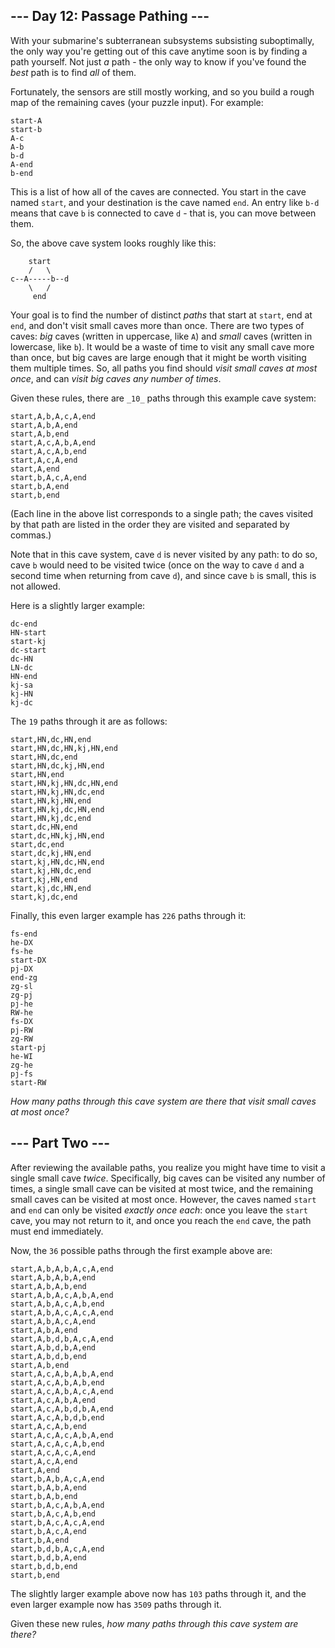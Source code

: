 \--- Day 12: Passage Pathing ---
--------------------------------

With your submarine's subterranean subsystems subsisting suboptimally, the only way you're getting out of this cave anytime soon is by finding a path yourself. Not just _a_ path - the only way to know if you've found the _best_ path is to find _all_ of them.

Fortunately, the sensors are still mostly working, and so you build a rough map of the remaining caves (your puzzle input). For example:

    start-A
    start-b
    A-c
    A-b
    b-d
    A-end
    b-end
    

This is a list of how all of the caves are connected. You start in the cave named `start`, and your destination is the cave named `end`. An entry like `b-d` means that cave `b` is connected to cave `d` - that is, you can move between them.

So, the above cave system looks roughly like this:

        start
        /   \
    c--A-----b--d
        \   /
         end
    

Your goal is to find the number of distinct _paths_ that start at `start`, end at `end`, and don't visit small caves more than once. There are two types of caves: _big_ caves (written in uppercase, like `A`) and _small_ caves (written in lowercase, like `b`). It would be a waste of time to visit any small cave more than once, but big caves are large enough that it might be worth visiting them multiple times. So, all paths you find should _visit small caves at most once_, and can _visit big caves any number of times_.

Given these rules, there are `_10_` paths through this example cave system:

    start,A,b,A,c,A,end
    start,A,b,A,end
    start,A,b,end
    start,A,c,A,b,A,end
    start,A,c,A,b,end
    start,A,c,A,end
    start,A,end
    start,b,A,c,A,end
    start,b,A,end
    start,b,end
    

(Each line in the above list corresponds to a single path; the caves visited by that path are listed in the order they are visited and separated by commas.)

Note that in this cave system, cave `d` is never visited by any path: to do so, cave `b` would need to be visited twice (once on the way to cave `d` and a second time when returning from cave `d`), and since cave `b` is small, this is not allowed.

Here is a slightly larger example:

    dc-end
    HN-start
    start-kj
    dc-start
    dc-HN
    LN-dc
    HN-end
    kj-sa
    kj-HN
    kj-dc
    

The `19` paths through it are as follows:

    start,HN,dc,HN,end
    start,HN,dc,HN,kj,HN,end
    start,HN,dc,end
    start,HN,dc,kj,HN,end
    start,HN,end
    start,HN,kj,HN,dc,HN,end
    start,HN,kj,HN,dc,end
    start,HN,kj,HN,end
    start,HN,kj,dc,HN,end
    start,HN,kj,dc,end
    start,dc,HN,end
    start,dc,HN,kj,HN,end
    start,dc,end
    start,dc,kj,HN,end
    start,kj,HN,dc,HN,end
    start,kj,HN,dc,end
    start,kj,HN,end
    start,kj,dc,HN,end
    start,kj,dc,end
    

Finally, this even larger example has `226` paths through it:

    fs-end
    he-DX
    fs-he
    start-DX
    pj-DX
    end-zg
    zg-sl
    zg-pj
    pj-he
    RW-he
    fs-DX
    pj-RW
    zg-RW
    start-pj
    he-WI
    zg-he
    pj-fs
    start-RW
    

_How many paths through this cave system are there that visit small caves at most once?_



\--- Part Two ---
-----------------

After reviewing the available paths, you realize you might have time to visit a single small cave _twice_. Specifically, big caves can be visited any number of times, a single small cave can be visited at most twice, and the remaining small caves can be visited at most once. However, the caves named `start` and `end` can only be visited _exactly once each_: once you leave the `start` cave, you may not return to it, and once you reach the `end` cave, the path must end immediately.

Now, the `36` possible paths through the first example above are:

    start,A,b,A,b,A,c,A,end
    start,A,b,A,b,A,end
    start,A,b,A,b,end
    start,A,b,A,c,A,b,A,end
    start,A,b,A,c,A,b,end
    start,A,b,A,c,A,c,A,end
    start,A,b,A,c,A,end
    start,A,b,A,end
    start,A,b,d,b,A,c,A,end
    start,A,b,d,b,A,end
    start,A,b,d,b,end
    start,A,b,end
    start,A,c,A,b,A,b,A,end
    start,A,c,A,b,A,b,end
    start,A,c,A,b,A,c,A,end
    start,A,c,A,b,A,end
    start,A,c,A,b,d,b,A,end
    start,A,c,A,b,d,b,end
    start,A,c,A,b,end
    start,A,c,A,c,A,b,A,end
    start,A,c,A,c,A,b,end
    start,A,c,A,c,A,end
    start,A,c,A,end
    start,A,end
    start,b,A,b,A,c,A,end
    start,b,A,b,A,end
    start,b,A,b,end
    start,b,A,c,A,b,A,end
    start,b,A,c,A,b,end
    start,b,A,c,A,c,A,end
    start,b,A,c,A,end
    start,b,A,end
    start,b,d,b,A,c,A,end
    start,b,d,b,A,end
    start,b,d,b,end
    start,b,end
    

The slightly larger example above now has `103` paths through it, and the even larger example now has `3509` paths through it.

Given these new rules, _how many paths through this cave system are there?_